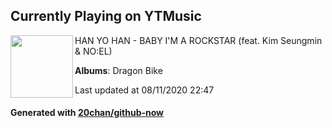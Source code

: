 ## Currently Playing on YTMusic

[<img align="left" width="100" src="https://lh3.googleusercontent.com/aaBHQUg2GbFLmTJk4UltkcuNP6ypwiQWEJr7XXg5W3RQXxxMmENKMDAnyRY7LehRgZysg4KlpjbwxqGL">](https://music.youtube.com/channel/UCUSEX4zhRyAOYF1yYzf2klw)

HAN YO HAN - BABY I'M A ROCKSTAR (feat. Kim Seungmin & NO:EL)

**Albums**: Dragon Bike

Last updated at 08/11/2020 22:47

#### Generated with [20chan/github-now](https://github.com/20chan/github-now)


<!--
**20chan/20chan** is a ✨ _special_ ✨ repository because its `README.md` (this file) appears on your GitHub profile.

Here are some ideas to get you started:

- 🔭 I’m currently working on ...
- 🌱 I’m currently learning ...
- 👯 I’m looking to collaborate on ...
- 🤔 I’m looking for help with ...
- 💬 Ask me about ...
- 📫 How to reach me: ...
- 😄 Pronouns: ...
- ⚡ Fun fact: ...
-->
